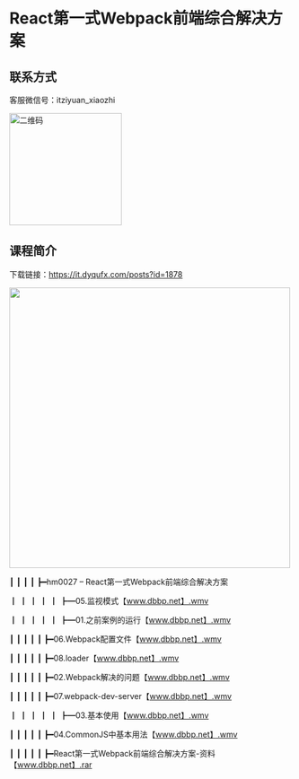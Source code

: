 # React第一式Webpack前端综合解决方案

## 联系方式

客服微信号：itziyuan_xiaozhi

<img src="https://ziyuanyun.oss-cn-guangzhou.aliyuncs.com/common/20240614073449/666b82192834a.jpg" width="200" height="200" alt="二维码">

## 课程简介

下载链接：https://it.dyqufx.com/posts?id=1878

<img src="https://ziyuanyun.oss-cn-guangzhou.aliyuncs.com/yun/20240515183555/6644900b100e6.jpg" width="500" alt="">

  ┃ ┃ ┃ ┃ ┣━hm0027 &#8211; React第一式Webpack前端综合解决方案

 ┃ ┃ ┃ ┃ ┃ ┣━05.监视模式【www.dbbp.net】.wmv

 ┃ ┃ ┃ ┃ ┃ ┣━01.之前案例的运行【www.dbbp.net】.wmv

 ┃ ┃ ┃ ┃ ┃ ┣━06.Webpack配置文件【www.dbbp.net】.wmv

 ┃ ┃ ┃ ┃ ┃ ┣━08.loader【www.dbbp.net】.wmv

 ┃ ┃ ┃ ┃ ┃ ┣━02.Webpack解决的问题【www.dbbp.net】.wmv

 ┃ ┃ ┃ ┃ ┃ ┣━07.webpack-dev-server【www.dbbp.net】.wmv

 ┃ ┃ ┃ ┃ ┃ ┣━03.基本使用【www.dbbp.net】.wmv

 ┃ ┃ ┃ ┃ ┃ ┣━04.CommonJS中基本用法【www.dbbp.net】.wmv

 ┃ ┃ ┃ ┃ ┃ ┣━React第一式Webpack前端综合解决方案-资料【www.dbbp.net】.rar

  